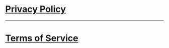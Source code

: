 # [Privacy Policy](https://attituding.github.io/NotifHy/privacy/ "Privacy Policy")

***

# [Terms of Service](https://attituding.github.io/NotifHy/tos/ "Terms of Service")
